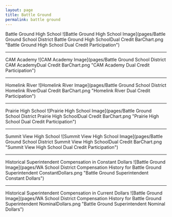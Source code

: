 ```yaml
---
layout: page
title: Battle Ground
permalink: battle ground
---
```



Battle Ground High School
![Battle Ground High School Image](pages/Battle Ground School District Battle Ground High SchoolDual Credit BarChart.png "Battle Ground High School Dual Credit Participation")

___

CAM Academy
![CAM Academy Image](pages/Battle Ground School District CAM AcademyDual Credit BarChart.png "CAM Academy Dual Credit Participation")

___

Homelink River
![Homelink River Image](pages/Battle Ground School District Homelink RiverDual Credit BarChart.png "Homelink River Dual Credit Participation")

___

Prairie High School
![Prairie High School Image](pages/Battle Ground School District Prairie High SchoolDual Credit BarChart.png "Prairie High School Dual Credit Participation")

___

Summit View High School
![Summit View High School Image](pages/Battle Ground School District Summit View High SchoolDual Credit BarChart.png "Summit View High School Dual Credit Participation")

___

Historical Superintendent Compensation in Constant Dollars
![Battle Ground Image](pages/WA School District Compensation History for Battle Ground Superintendent ConstantDollars.png "Battle Ground Superintendent Constant Dollars")

___

Historical Superintendent Compensation in Current Dollars
![Battle Ground Image](pages/WA School District Compensation History for Battle Ground Superintendent NominalDollars.png "Battle Ground Superintendent Nominal Dollars")
